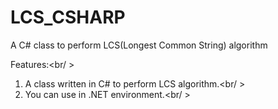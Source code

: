LCS_CSHARP
==========

A C# class to perform LCS(Longest Common String) algorithm

Features:<br/ >
1. A class written in C# to perform LCS algorithm.<br/ >
2. You can use in .NET environment.<br/ >

